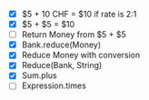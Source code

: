 - [x] $5 + 10 CHF = $10 if rate is 2:1
- [x] $5 + $5 = $10
- [ ] Return Money from $5 + $5
- [x] Bank.reduce(Money)
- [x] Reduce Money with conversion
- [x] Reduce(Bank, String)
- [x] Sum.plus
- [ ] Expression.times